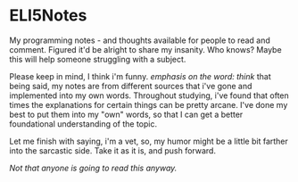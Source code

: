 # ELI5Notes
My programming notes - and thoughts available for people to read and comment. Figured it'd be alright to share my insanity. Who knows? Maybe this will help someone struggling with a subject.

Please keep in mind, I think i'm funny. *emphasis on the word: think* that being said, my notes are from different sources that i've gone and implemented into my own words. Throughout studying, i've found that often times the explanations for certain things can be pretty arcane. I've done my best to put them into my "own" words, so that I can get a better foundational understanding of the topic.

Let me finish with saying, i'm a vet, so, my humor might be a little bit farther into the sarcastic side. Take it as it is, and push forward.



*Not that anyone is going to read this anyway.*
